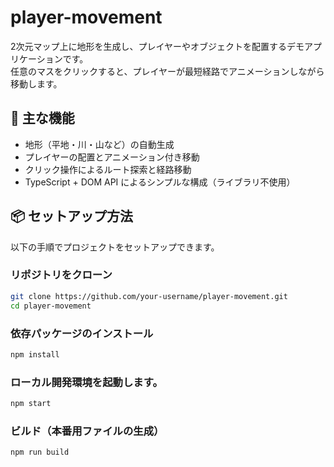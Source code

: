 # player-movement

2次元マップ上に地形を生成し、プレイヤーやオブジェクトを配置するデモアプリケーションです。  
任意のマスをクリックすると、プレイヤーが最短経路でアニメーションしながら移動します。

## 🚀 主な機能

- 地形（平地・川・山など）の自動生成
- プレイヤーの配置とアニメーション付き移動
- クリック操作によるルート探索と経路移動
- TypeScript + DOM API によるシンプルな構成（ライブラリ不使用）

## 📦 セットアップ方法

以下の手順でプロジェクトをセットアップできます。


### リポジトリをクローン
```bash
git clone https://github.com/your-username/player-movement.git
cd player-movement
```

### 依存パッケージのインストール
```bash
npm install
```

### ローカル開発環境を起動します。
```bash
npm start
```

### ビルド（本番用ファイルの生成）
```bash
npm run build
```